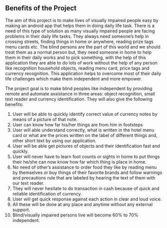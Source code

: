 ## Benefits of the Project
The aim of this project is to make lives of visually impaired people easy by making an android app that helps them in doing daily life task. There is a need of this type of solution as many visually impaired people are facing problems in their daily life tasks. They always need someone’s help in crossing streets, finding things in home or anywhere, reading prize tags menu cards etc. The blind persons are the part of this world and we should treat them as a normal person but, they need someone in home to help them in their daily works and to pick something, with the help of this application they are able to do lots of work without the help of any person like recognition household objects, reading menu card, price tags and currency recognition. This application helps to overcome most of their daily life challenges which make them independent and more empower.

The project goal is to make blind peoples like independent by providing remote and automate assistance in three areas: object recognition, small text reader and currency identification. They will also give the following benefits:
1) User will be able to quickly identify correct value of currency notes by means of a picture of that note.
2) User can know how far his/her things are from him in footsteps
3) User will able understand correctly, what is written in the hotel menu card or what are the prices written on the label of different things and, other short text by using our application.
4) User will be able get pictures of objects and their identification fast and quickly.
5) User will never have to learn foot counts or sights in home to put things their he/she can now know how far which thing is place in home.
6) No need of other’s assistance to order food they like by reading menu by themselves or buy things of their favorite brands and follow warnings and precautions rule that are labeled by hearing the text of them with our text reader.
7) They will never hesitate to do transaction in cash because of quick and reliable identification of currency.
8) User will get quick response against each action in clear and loud voice.
9) All these will be done at any place and anytime without any external support.
10) Blind/visually impaired persons live will become 60% to 70% independent.
